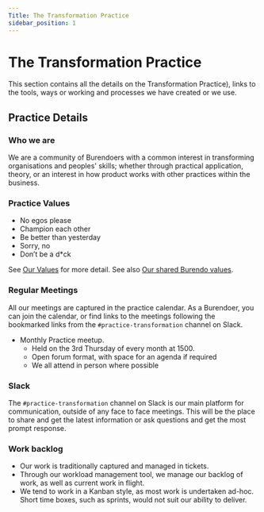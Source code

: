 ```yaml
---
Title: The Transformation Practice
sidebar_position: 1
---
```

# The Transformation Practice

This section contains all the details on the Transformation Practice), links to the tools, ways or working and processes we have created or we use.

## Practice Details

### Who we are  

We are a community of Burendoers with a common interest in transforming organisations and peoples' skills; whether through practical application, theory, or an interest in how product works with other practices within the business.

### Practice Values

- No egos please
- Champion each other
- Be better than yesterday
- Sorry, no
- Don’t be a d*ck

See [Our Values](values.md) for more detail.
See also [Our shared Burendo values](https://www.burendo.com/burendo-values/).

### Regular Meetings  

All our meetings are captured in the practice calendar. As a Burendoer, you can join the calendar, or find links to the meetings following the bookmarked links from the `#practice-transformation` channel on Slack.

- Monthly Practice meetup.
  - Held on the 3rd Thursday of every month at 1500.
  - Open forum format, with space for an agenda if required
  - We all attend in person where possible


### Slack

The `#practice-transformation` channel on Slack is our main platform for communication, outside of any face to face meetings.  This will be the place to share and get the latest information or ask questions and get the most prompt response.

### Work backlog 

- Our work is traditionally captured and managed in tickets.  
- Through our workload management tool, we manage our backlog of work, as well as current work in flight.  
- We tend to work in a Kanban style, as most work is undertaken ad-hoc.  Short time boxes, such as sprints, would not suit our ability to deliver.
